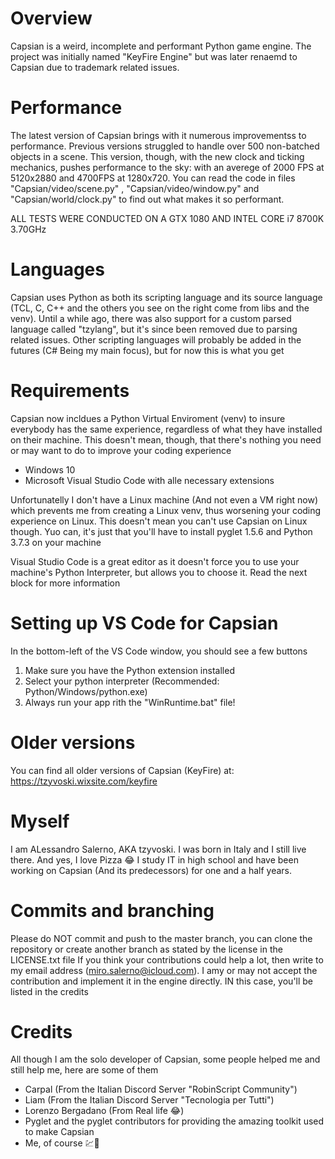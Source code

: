 # Overview
Capsian is a weird, incomplete and performant Python game engine.
The project was initially named "KeyFire Engine" but was later renaemd to Capsian due to trademark related issues.

# Performance
The latest version of Capsian brings with it numerous improvementss to performance.
Previous versions struggled to handle over 500 non-batched objects in a scene. This version, though, with the new clock and ticking mechanics, pushes performance to the sky: with an averege of 2000 FPS at 5120x2880 and 4700FPS at 1280x720. You can read the code in files "Capsian/video/scene.py" , "Capsian/video/window.py" and "Capsian/world/clock.py" to find out what makes it so performant. 

ALL TESTS WERE CONDUCTED ON A GTX 1080 AND INTEL CORE i7 8700K 3.70GHz

# Languages
Capsian uses Python as both its scripting language and its source language (TCL, C, C++ and the others you see on the right come from libs and the venv).
Until a while ago, there was also support for a custom parsed language called "tzylang", but it's since been removed due to parsing related issues. 
Other scripting languages will probably be added in the futures (C# Being my main focus), but for now this is what you get

# Requirements
Capsian now incldues a Python Virtual Enviroment (venv) to insure everybody has the same experience, regardless of what they have installed on their machine.
This doesn't mean, though, that there's nothing you need or may want to do to improve your coding experience
- Windows 10
- Microsoft Visual Studio Code with alle necessary extensions

Unfortunatelly I don't have a Linux machine (And not even a VM right now) which prevents me from creating a Linux venv, thus worsening your coding experience on Linux.
This doesn't mean you can't use Capsian on Linux though. Yuo can, it's just that you'll have to install pyglet 1.5.6 and Python 3.7.3 on your machine 

Visual Studio Code is a great editor as it doesn't force you to use your machine's Python Interpreter, but allows you to choose it. Read the next block for more information

# Setting up VS Code for Capsian
In the bottom-left of the VS Code window, you should see a few buttons
1. Make sure you have the Python extension installed
2. Select your python interpreter (Recommended: Python/Windows/python.exe)
3. Always run your app rith the "WinRuntime.bat" file!

# Older versions
You can find all older versions of Capsian (KeyFire) at: https://tzyvoski.wixsite.com/keyfire

# Myself
I am ALessandro Salerno, AKA tzyvoski. I was born in Italy and I still live there. And yes, I love Pizza 😂
I study IT in high school and have been working on Capsian (And its predecessors) for one and a half years. 

# Commits and branching
Please do NOT commit and push to the master branch, you can clone the repository or create another branch as stated by the license in the LICENSE.txt file
If you think your contributions could help a lot, then write to my email address (miro.salerno@icloud.com). I amy or may not accept the contribution and implement it in the engine directly. IN this case, you'll be listed in the credits

# Credits
All though I am the solo developer of Capsian, some people helped me and still help me, here are some of them
- Carpal (From the Italian Discord Server "RobinScript Community")
- Liam (From the Italian Discord Server "Tecnologia per Tutti")
- Lorenzo Bergadano (From Real life 😂)
- Pyglet and the pyglet contributors for providing the amazing toolkit used to make Capsian
- Me, of course 💹🤣
